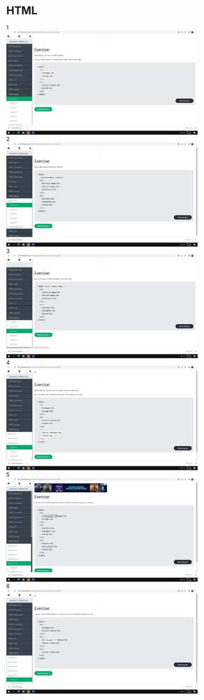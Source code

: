 # HTML

1
![alt tag](https://github.com/Andreyzxz10/HTML/blob/main/img/1CP.PNG)
2
![alt tag](https://github.com/Andreyzxz10/HTML/blob/main/img/2CP.PNG)
3
![alt tag](https://github.com/Andreyzxz10/HTML/blob/main/img/3CP.PNG)
4
![alt tag](https://github.com/Andreyzxz10/HTML/blob/main/img/4CP.PNG)
5
![alt tag](https://github.com/Andreyzxz10/HTML/blob/main/img/5CP.PNG)
6
![alt tag](https://github.com/Andreyzxz10/HTML/blob/main/img/6CP.PNG)



